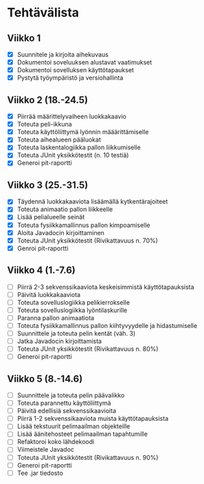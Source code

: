 # Tehtävälista

## Viikko 1

- [x] Suunnitele ja kirjoita  aihekuvaus
- [x] Dokumentoi soveluuksen alustavat vaatimukset
- [x] Dokumentoi sovelluksen käyttötapaukset
- [x] Pystytä työympäristö ja versiohallinta
 
## Viikko 2 (18.-24.5)

- [x] Piirrää määrittelyvaiheen luokkakaavio
- [x] Toteuta peli-ikkuna
- [x] Toteuta käyttöliittymä lyönnin määärittämiselle
- [x] Toteuta aihealueen pääluokat	
- [x] Toteuta laskentalogiikka pallon liikkumiselle
- [x] Toteuta JUnit yksikkötestit (n. 10 testiä)
- [x] Generoi pit-raportti

## Viikko 3 (25.-31.5)

- [x] Täydennä luokkakaaviota lisäämällä kytkentärajoiteet
- [x] Toteuta animaatio pallon liikkeelle
- [x] Lisää pelialueelle seinät
- [x] Toteuta fysiikkamallinnus pallon kimpoamiselle
- [x] Aloita Javadocin kirjoittaminen
- [x] Toteuta JUnit yksikkötestit (Rivikattavuus n. 70%)
- [x] Genroi pit-raportti

## Viikko 4 (1.-7.6)

- [ ] Piirrä 2-3 sekvenssikaaviota keskeisimmistä käyttötapauksista
- [ ] Päivitä luokkakaaviota
- [ ] Toteuta sovelluslogiikka pelikierrokselle
- [ ] Toteuta sovelluslogiikka lyöntilaskurille
- [ ] Paranna pallon animaatiota
- [ ] Toteuta fysiikkamallinnus pallon kiihtyvyydelle ja hidastumiselle
- [ ] Suunnittele ja toteuta pelin kentät (väh. 3)
- [ ] Jatka Javadocin kirjoittamista
- [ ] Toteuta JUnit yksikkötestit (Rivikattavuus n. 80%)
- [ ] Generoi pit-raportti

## Viikko 5 (8.-14.6)

- [ ] Suunnittele ja toteuta pelin päävalikko
- [ ] Toteuta parannettu käyttöliittymä
- [ ] Päivitä edellisiä sekvenssikaavioita
- [ ] Piirrä 1-2 sekvenssikaaviota muista käyttötapauksista
- [ ] Lisää tekstuurit pelimaailman objekteille
- [ ] Lisää äänitehosteet pelimaailman tapahtumille
- [ ] Refaktoroi koko lähdekoodi
- [ ] Viimeistele Javadoc
- [ ] Toteuta JUnit yksikkötestit (Rivikattavuus n. 90%)
- [ ] Generoi pit-raportti
- [ ] Tee .jar tiedosto
